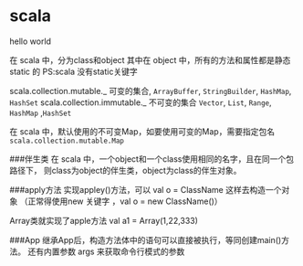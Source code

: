 # scala 
hello world


在 scala 中，分为class和object
其中在 object 中，所有的方法和属性都是静态 static 的
PS:scala 没有static关键字

scala.collection.mutable._ 可变的集合, `ArrayBuffer`, `StringBuilder`, `HashMap`, `HashSet`
scala.collection.immutable._ 不可变的集合  `Vector`, `List`, `Range`, `HashMap` ,`HashSet`

在 scala 中，默认使用的不可变Map，如要使用可变的Map，需要指定包名
`scala.collection.mutable.Map`


###伴生类
在 scala 中，一个object和一个class使用相同的名字，且在同一个包路径下，
则class为object的伴生类，object为class的伴生对象。


###apply方法
实现appley()方法，可以 val o = ClassName  这样去构造一个对象
（正常得使用new 关键字 ，val o = new ClassName()）

Array类就实现了apple方法
val a1 = Array(1,22,333)


###App
继承App后，构造方法体中的语句可以直接被执行，等同创建main()方法。
还有内置参数 args 来获取命令行模式的参数
